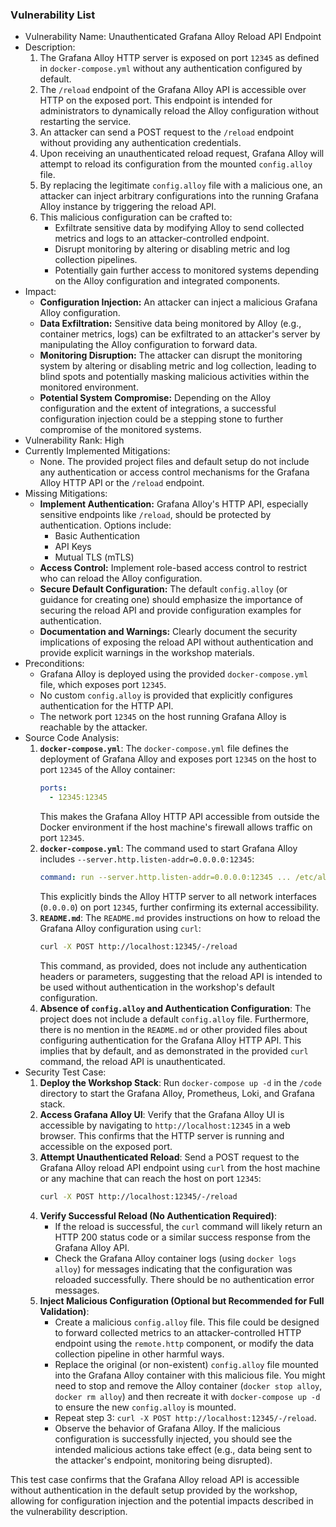 ### Vulnerability List

- Vulnerability Name: Unauthenticated Grafana Alloy Reload API Endpoint
- Description:
    1. The Grafana Alloy HTTP server is exposed on port `12345` as defined in `docker-compose.yml` without any authentication configured by default.
    2. The `/reload` endpoint of the Grafana Alloy API is accessible over HTTP on the exposed port. This endpoint is intended for administrators to dynamically reload the Alloy configuration without restarting the service.
    3. An attacker can send a POST request to the `/reload` endpoint without providing any authentication credentials.
    4. Upon receiving an unauthenticated reload request, Grafana Alloy will attempt to reload its configuration from the mounted `config.alloy` file.
    5. By replacing the legitimate `config.alloy` file with a malicious one, an attacker can inject arbitrary configurations into the running Grafana Alloy instance by triggering the reload API.
    6. This malicious configuration can be crafted to:
        - Exfiltrate sensitive data by modifying Alloy to send collected metrics and logs to an attacker-controlled endpoint.
        - Disrupt monitoring by altering or disabling metric and log collection pipelines.
        - Potentially gain further access to monitored systems depending on the Alloy configuration and integrated components.
- Impact:
    - **Configuration Injection:** An attacker can inject a malicious Grafana Alloy configuration.
    - **Data Exfiltration:** Sensitive data being monitored by Alloy (e.g., container metrics, logs) can be exfiltrated to an attacker's server by manipulating the Alloy configuration to forward data.
    - **Monitoring Disruption:** The attacker can disrupt the monitoring system by altering or disabling metric and log collection, leading to blind spots and potentially masking malicious activities within the monitored environment.
    - **Potential System Compromise:** Depending on the Alloy configuration and the extent of integrations, a successful configuration injection could be a stepping stone to further compromise of the monitored systems.
- Vulnerability Rank: High
- Currently Implemented Mitigations:
    - None. The provided project files and default setup do not include any authentication or access control mechanisms for the Grafana Alloy HTTP API or the `/reload` endpoint.
- Missing Mitigations:
    - **Implement Authentication:** Grafana Alloy's HTTP API, especially sensitive endpoints like `/reload`, should be protected by authentication. Options include:
        - Basic Authentication
        - API Keys
        - Mutual TLS (mTLS)
    - **Access Control:** Implement role-based access control to restrict who can reload the Alloy configuration.
    - **Secure Default Configuration:** The default `config.alloy` (or guidance for creating one) should emphasize the importance of securing the reload API and provide configuration examples for authentication.
    - **Documentation and Warnings:** Clearly document the security implications of exposing the reload API without authentication and provide explicit warnings in the workshop materials.
- Preconditions:
    - Grafana Alloy is deployed using the provided `docker-compose.yml` file, which exposes port `12345`.
    - No custom `config.alloy` is provided that explicitly configures authentication for the HTTP API.
    - The network port `12345` on the host running Grafana Alloy is reachable by the attacker.
- Source Code Analysis:
    1. **`docker-compose.yml`**: The `docker-compose.yml` file defines the deployment of Grafana Alloy and exposes port `12345` on the host to port `12345` of the Alloy container:
        ```yaml
        ports:
          - 12345:12345
        ```
        This makes the Grafana Alloy HTTP API accessible from outside the Docker environment if the host machine's firewall allows traffic on port `12345`.
    2. **`docker-compose.yml`**: The command used to start Grafana Alloy includes `--server.http.listen-addr=0.0.0.0:12345`:
        ```yaml
        command: run --server.http.listen-addr=0.0.0.0:12345 ... /etc/alloy/config.alloy
        ```
        This explicitly binds the Alloy HTTP server to all network interfaces (`0.0.0.0`) on port `12345`, further confirming its external accessibility.
    3. **`README.md`**: The `README.md` provides instructions on how to reload the Grafana Alloy configuration using `curl`:
        ```bash
        curl -X POST http://localhost:12345/-/reload
        ```
        This command, as provided, does not include any authentication headers or parameters, suggesting that the reload API is intended to be used without authentication in the workshop's default configuration.
    4. **Absence of `config.alloy` and Authentication Configuration**: The project does not include a default `config.alloy` file. Furthermore, there is no mention in the `README.md` or other provided files about configuring authentication for the Grafana Alloy HTTP API. This implies that by default, and as demonstrated in the provided `curl` command, the reload API is unauthenticated.
- Security Test Case:
    1. **Deploy the Workshop Stack**: Run `docker-compose up -d` in the `/code` directory to start the Grafana Alloy, Prometheus, Loki, and Grafana stack.
    2. **Access Grafana Alloy UI**: Verify that the Grafana Alloy UI is accessible by navigating to `http://localhost:12345` in a web browser. This confirms that the HTTP server is running and accessible on the exposed port.
    3. **Attempt Unauthenticated Reload**: Send a POST request to the Grafana Alloy reload API endpoint using `curl` from the host machine or any machine that can reach the host on port `12345`:
        ```bash
        curl -X POST http://localhost:12345/-/reload
        ```
    4. **Verify Successful Reload (No Authentication Required)**:
        - If the reload is successful, the `curl` command will likely return an HTTP 200 status code or a similar success response from the Grafana Alloy API.
        - Check the Grafana Alloy container logs (using `docker logs alloy`) for messages indicating that the configuration was reloaded successfully. There should be no authentication error messages.
    5. **Inject Malicious Configuration (Optional but Recommended for Full Validation)**:
        - Create a malicious `config.alloy` file. This file could be designed to forward collected metrics to an attacker-controlled HTTP endpoint using the `remote.http` component, or modify the data collection pipeline in other harmful ways.
        - Replace the original (or non-existent) `config.alloy` file mounted into the Grafana Alloy container with this malicious file. You might need to stop and remove the Alloy container (`docker stop alloy`, `docker rm alloy`) and then recreate it with `docker-compose up -d` to ensure the new `config.alloy` is mounted.
        - Repeat step 3: `curl -X POST http://localhost:12345/-/reload`.
        - Observe the behavior of Grafana Alloy. If the malicious configuration is successfully injected, you should see the intended malicious actions take effect (e.g., data being sent to the attacker's endpoint, monitoring being disrupted).

This test case confirms that the Grafana Alloy reload API is accessible without authentication in the default setup provided by the workshop, allowing for configuration injection and the potential impacts described in the vulnerability description.